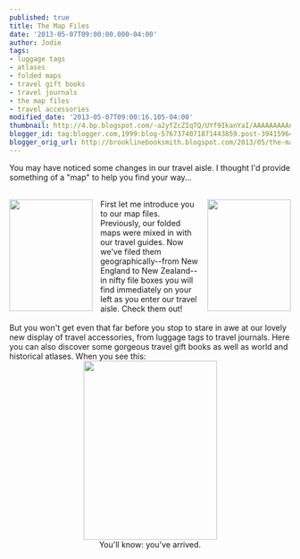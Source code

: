 ```yaml
---
published: true
title: The Map Files
date: '2013-05-07T09:00:00.000-04:00'
author: Jodie
tags:
- luggage tags
- atlases
- folded maps
- travel gift books
- travel journals
- the map files
- travel accessories
modified_date: '2013-05-07T09:00:16.105-04:00'
thumbnail: http://4.bp.blogspot.com/-a2yfZcZIqTQ/UYf9IkanYaI/AAAAAAAAAnk/11Y0D8I8emc/s72-c/travel+002.jpg
blogger_id: tag:blogger.com,1999:blog-5767374071871443859.post-3941596449413797262
blogger_orig_url: http://brooklinebooksmith.blogspot.com/2013/05/the-map-files.html
---
```


You may have noticed some changes in our travel aisle. I thought I'd provide something of a "map" to help you find your way...<br /><div><br /></div><div><a href="http://4.bp.blogspot.com/-a2yfZcZIqTQ/UYf9IkanYaI/AAAAAAAAAnk/11Y0D8I8emc/s1600/travel+002.jpg" imageanchor="1" style="clear: left; float: left; margin-bottom: 1em; margin-right: 1em;"><img border="0" height="200" src="http://4.bp.blogspot.com/-a2yfZcZIqTQ/UYf9IkanYaI/AAAAAAAAAnk/11Y0D8I8emc/s200/travel+002.jpg" width="149" /></a><a href="http://4.bp.blogspot.com/-DX2Wh48Mj0I/UYf8Zexr7YI/AAAAAAAAAnY/mM0sgsb-7CI/s1600/travel+001.jpg" imageanchor="1" style="clear: right; float: right; margin-bottom: 1em; margin-left: 1em;"><img border="0" height="200" src="http://4.bp.blogspot.com/-DX2Wh48Mj0I/UYf8Zexr7YI/AAAAAAAAAnY/mM0sgsb-7CI/s200/travel+001.jpg" width="149" /></a>First let me introduce you to our map files. Previously, our folded maps were mixed in with our travel guides. Now we've filed them geographically--from New England to New Zealand--in nifty file boxes you will find immediately on your left as you enter our travel aisle. Check them out!</div><div><br />But you won't get even that far before you stop to stare in awe at our lovely new display of travel accessories, from luggage tags to travel journals. Here you can also discover some gorgeous travel gift books as well as world and historical atlases. When you see this:<br /><div class="separator" style="clear: both; text-align: center;"><a href="http://3.bp.blogspot.com/-VpGTR-o0aJQ/UYgLoxTWBfI/AAAAAAAAAn4/3Y_ZZYqf_rM/s1600/travel+003.jpg" imageanchor="1" style="margin-left: 1em; margin-right: 1em;"><img border="0" height="320" src="http://3.bp.blogspot.com/-VpGTR-o0aJQ/UYgLoxTWBfI/AAAAAAAAAn4/3Y_ZZYqf_rM/s320/travel+003.jpg" width="239" /></a></div><div class="separator" style="clear: both; text-align: center;">You'll know: you've arrived.</div><br /></div>